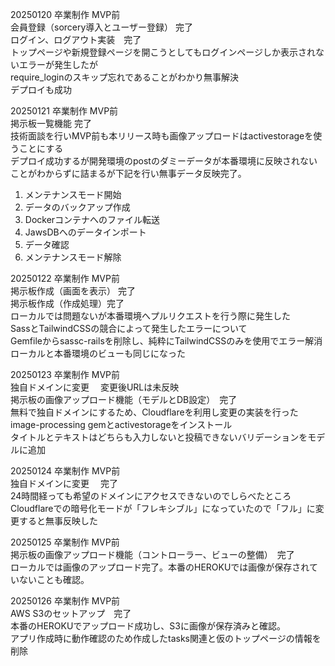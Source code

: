 20250120 卒業制作 MVP前<br>
会員登録（sorcery導入とユーザー登録） 完了<br>
ログイン、ログアウト実装　完了<br>
トップページや新規登録ページを開こうとしてもログインページしか表示されないエラーが発生したが<br>
require_loginのスキップ忘れであることがわかり無事解決<br>
デプロイも成功

20250121 卒業制作 MVP前<br>
掲示板一覧機能 完了<br>
技術面談を行いMVP前も本リリース時も画像アップロードはactivestorageを使うことにする<br>
デプロイ成功するが開発環境のpostのダミーデータが本番環境に反映されないことがわからずに詰まるが下記を行い無事データ反映完了。<br>
1. メンテナンスモード開始<br>
2. データのバックアップ作成<br>
3. Dockerコンテナへのファイル転送<br>
4. JawsDBへのデータインポート<br>
5. データ確認<br>
6. メンテナンスモード解除<br>

20250122 卒業制作 MVP前<br>
掲示板作成（画面を表示） 完了<br>
掲示板作成（作成処理）完了<br>
ローカルでは問題ないが本番環境へプルリクエストを行う際に発生した<br>
SassとTailwindCSSの競合によって発生したエラーについて<br>
Gemfileからsassc-railsを削除し、純粋にTailwindCSSのみを使用でエラー解消<br>
ローカルと本番環境のビューも同じになった<br>

20250123 卒業制作 MVP前<br>
独自ドメインに変更 　変更後URLは未反映<br>
掲示板の画像アップロード機能（モデルとDB設定）　完了<br>
無料で独自ドメインにするため、Cloudflareを利用し変更の実装を行った<br>
image-processing gemとactivestorageをインストール<br>
タイトルとテキストはどちらも入力しないと投稿できないバリデーションをモデルに追加<br>

20250124 卒業制作 MVP前<br>
独自ドメインに変更 　完了<br>
24時間経っても希望のドメインにアクセスできないのでしらべたところ<br>
Cloudflareでの暗号化モードが「フレキシブル」になっていたので「フル」に変更すると無事反映した<br>

20250125 卒業制作 MVP前<br>
掲示板の画像アップロード機能（コントローラー、ビューの整備）　完了<br>
ローカルでは画像のアップロード完了。本番のHEROKUでは画像が保存されていないことも確認。<br>

20250126 卒業制作 MVP前<br>
AWS S3のセットアップ　完了<br>
本番のHEROKUでアップロード成功し、S3に画像が保存済みと確認。<br>
アプリ作成時に動作確認のため作成したtasks関連と仮のトップページの情報を削除<br>

